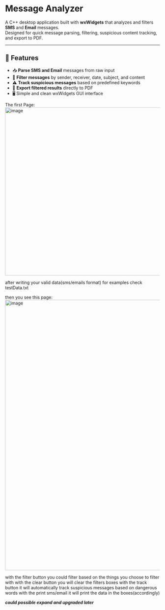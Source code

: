 # Message Analyzer

A C++ desktop application built with **wxWidgets** that analyzes and filters **SMS** and **Email** messages.  
Designed for quick message parsing, filtering, suspicious content tracking, and export to PDF.

---

## 🚀 Features

- 📥 **Parse SMS and Email** messages from raw input
- 🎯 **Filter messages** by sender, receiver, date, subject, and content
- ⚠️ **Track suspicious messages** based on predefined keywords
- 🧾 **Export filtered results** directly to PDF
- 🖥️ Simple and clean wxWidgets GUI interface


The first Page:
<img width="804" height="546" alt="image" src="https://github.com/user-attachments/assets/bd18efb4-e157-4103-be56-c4753553a205" />

after writing your valid data(sms/emails format)
for examples check testData.txt

then you see this page:
<img width="829" height="878" alt="image" src="https://github.com/user-attachments/assets/166727f4-d13b-4c05-84a7-e000a160f953" />

with the filter button you could filter based on the things you choose to filter with
with the clear button you will clear the filters boxes
with the track button it will automatically track suspicious messages based on dangerous words
with the print sms/email it will print the data in the boxes(accordingly)


***could possible expand and upgraded later***
